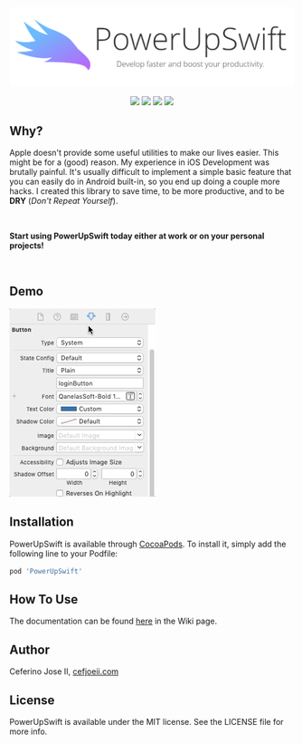<!--[![CI Status](https://img.shields.io/travis/cefjoeii/PowerUpSwift.svg?style=flat)](https://travis-ci.org/cefjoeii/PowerUpSwift)-->

<p align="center">
  <img src="Screenshots/PowerUpSwift.png" alt="PowerUpSwift" width="auto" height="auto" />
</p>

<p align="center">
  <img src="https://img.shields.io/cocoapods/v/PowerUpSwift.svg?style=flat" />
  <img src="https://img.shields.io/cocoapods/l/PowerUpSwift.svg?style=flat" />
  <img src="https://img.shields.io/cocoapods/p/PowerUpSwift.svg?style=flat" />
  <img src="https://img.shields.io/badge/language-american%20english-red.svg" />
</p>

<!--## Example

To run the example project, clone the repo, and run `pod install` from the Example directory first.

## Requirements-->

## Why?
Apple doesn't provide some useful utilities to make our lives easier. This might be for a (good) reason.
My experience in iOS Development was brutally painful. It's usually difficult to implement a
simple basic feature that you can easily do in Android built-in, so you end up doing a couple more hacks. 
I created this library to save time, to be more productive, and to be **DRY** (*Don't Repeat Yourself*).

<br>

**Start using PowerUpSwift today either at work or on your personal projects!**

<br>

## Demo
<img src="Screenshots/Demo.gif" alt="PowerUpSwift" width="auto" height="auto" />

## Installation

PowerUpSwift is available through [CocoaPods](https://cocoapods.org/pods/PowerUpSwift). To install
it, simply add the following line to your Podfile:

```ruby
pod 'PowerUpSwift'
```

## How To Use

The documentation can be found [here](https://github.com/PowerUpX/PowerUpSwift/wiki) in the Wiki page.

## Author

Ceferino Jose II, [cefjoeii.com](https://cefjoeii.com)

## License

PowerUpSwift is available under the MIT license. See the LICENSE file for more info.
